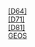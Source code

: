 [[D64]]([D64]/index.html)<br>
[[D71]]([D71]/index.html)<br>
[[D81]]([D81]/index.html)<br>
[GEOS](GEOS/index.html)<br>
